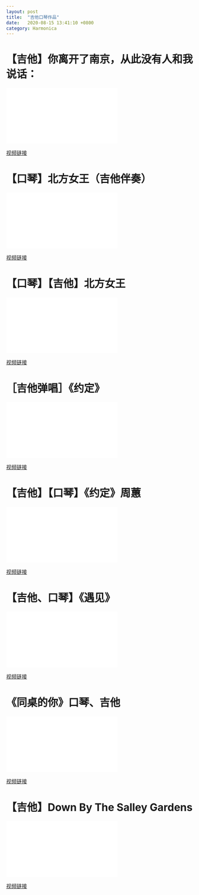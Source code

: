 ```yaml
---
layout: post
title:  "吉他口琴作品"
date:   2020-08-15 13:41:10 +0800
category: Harmonica
---
```


# 【吉他】你离开了南京，从此没有人和我说话：

<iframe src="//player.bilibili.com/player.html?aid=286283897&bvid=BV1of4y197x1&cid=213204166&page=1" scrolling="no" border="0" frameborder="no" framespacing="0" allowfullscreen="true"> </iframe>

[视频链接](https://www.bilibili.com/video/BV1of4y197x1/ "【吉他】你离开了南京，从此没有人和我说话")


# 【口琴】北方女王（吉他伴奏）

<iframe src="//player.bilibili.com/player.html?aid=456440962&bvid=BV1c5411a7Bt&cid=213880332&page=1" scrolling="no" border="0" frameborder="no" framespacing="0" allowfullscreen="true"> </iframe>

[视频链接](https://www.bilibili.com/video/BV1c5411a7Bt/ "【口琴】北方女王（吉他伴奏）")


# 【口琴】【吉他】北方女王

<iframe src="//player.bilibili.com/player.html?aid=711441972&bvid=BV1nD4y1D7ac&cid=214116073&page=1" scrolling="no" border="0" frameborder="no" framespacing="0" allowfullscreen="true"> </iframe>


[视频链接](https://www.bilibili.com/video/BV1nD4y1D7ac/ "【口琴】【吉他】北方女王")

# ［吉他弹唱］《约定》

<iframe src="//player.bilibili.com/player.html?aid=668885359&bvid=BV1na4y1a7jb&cid=216442060&page=1" scrolling="no" border="0" frameborder="no" framespacing="0" allowfullscreen="true"> </iframe>

[视频链接](https://www.bilibili.com/video/BV1na4y1a7jb/ "［吉他弹唱］《约定》")

# 【吉他】【口琴】《约定》周蕙

<iframe src="//player.bilibili.com/player.html?aid=541418968&bvid=BV1ji4y137mL&cid=216858470&page=1" scrolling="no" border="0" frameborder="no" framespacing="0" allowfullscreen="true"> </iframe>

[视频链接](https://www.bilibili.com/video/BV1ji4y137mL/ "【吉他】【口琴】《约定》周蕙")

# 【吉他、口琴】《遇见》

<iframe src="//player.bilibili.com/player.html?aid=414064475&bvid=BV1xV411z7th&cid=219254647&page=1" scrolling="no" border="0" frameborder="no" framespacing="0" allowfullscreen="true"> </iframe>

[视频链接](https://www.bilibili.com/video/BV1xV411z7th/ "【吉他、口琴】《遇见》")


# 《同桌的你》口琴、吉他

<iframe src="//player.bilibili.com/player.html?aid=414152518&bvid=BV1yV411z7Mc&cid=221623703&page=1" scrolling="no" border="0" frameborder="no" framespacing="0" allowfullscreen="true"> </iframe>

[视频链接](https://www.bilibili.com/video/BV1yV411z7Mc/ "《同桌的你》口琴、吉他")

# 【吉他】Down By The Salley Gardens

<iframe src="//player.bilibili.com/player.html?aid=286735089&bvid=BV1yf4y197pE&cid=224482821&page=1" scrolling="no" border="0" frameborder="no" framespacing="0" allowfullscreen="true"> </iframe>

[视频链接](https://www.bilibili.com/video/BV1yf4y197pE/ "【吉他】Down By The Salley Gardens")
